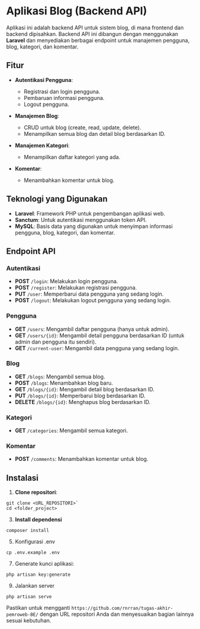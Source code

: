 # Aplikasi Blog (Backend API)

Aplikasi ini adalah backend API untuk sistem blog, di mana frontend dan backend dipisahkan. Backend API ini dibangun dengan menggunakan **Laravel** dan menyediakan berbagai endpoint untuk manajemen pengguna, blog, kategori, dan komentar.

## Fitur

- **Autentikasi Pengguna**:
  - Registrasi dan login pengguna.
  - Pembaruan informasi pengguna.
  - Logout pengguna.

- **Manajemen Blog**:
  - CRUD untuk blog (create, read, update, delete).
  - Menampilkan semua blog dan detail blog berdasarkan ID.

- **Manajemen Kategori**:
  - Menampilkan daftar kategori yang ada.

- **Komentar**:
  - Menambahkan komentar untuk blog.

## Teknologi yang Digunakan

- **Laravel**: Framework PHP untuk pengembangan aplikasi web.
- **Sanctum**: Untuk autentikasi menggunakan token API.
- **MySQL**: Basis data yang digunakan untuk menyimpan informasi pengguna, blog, kategori, dan komentar.

## Endpoint API

### Autentikasi

- **POST** `/login`: Melakukan login pengguna.
- **POST** `/register`: Melakukan registrasi pengguna.
- **PUT** `/user`: Memperbarui data pengguna yang sedang login.
- **POST** `/logout`: Melakukan logout pengguna yang sedang login.

### Pengguna

- **GET** `/users`: Mengambil daftar pengguna (hanya untuk admin).
- **GET** `/users/{id}`: Mengambil detail pengguna berdasarkan ID (untuk admin dan pengguna itu sendiri).
- **GET** `/current-user`: Mengambil data pengguna yang sedang login.

### Blog

- **GET** `/blogs`: Mengambil semua blog.
- **POST** `/blogs`: Menambahkan blog baru.
- **GET** `/blogs/{id}`: Mengambil detail blog berdasarkan ID.
- **PUT** `/blogs/{id}`: Memperbarui blog berdasarkan ID.
- **DELETE** `/blogs/{id}`: Menghapus blog berdasarkan ID.

### Kategori

- **GET** `/categories`: Mengambil semua kategori.

### Komentar

- **POST** `/comments`: Menambahkan komentar untuk blog.

## Instalasi

1. **Clone repositori**:
```
git clone <URL_REPOSITORI>`
cd <folder_project>
```
3. **Install dependensi**
```
composer install
```
5. Konfigurasi .env
```
cp .env.example .env
```
7. Generate kunci aplikasi:
```
php artisan key:generate
```
9. Jalankan server
```
php artisan serve
```

Pastikan untuk mengganti `https://github.com/rnrran/tugas-akhir-pemroweb-BE/` dengan URL repositori Anda dan menyesuaikan bagian lainnya sesuai kebutuhan.

